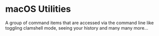 # macOS Utilities

A group of command items that are accessed via the command line like toggling clamshell mode, seeing your history and many many more...
